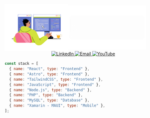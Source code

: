 <div style="display: flex; align-items: center;">
<img src="src/gifs/working-developer.gif" alt="Name gif" style="width: 40%; object-fit: cover">
<img src="src/gifs/presentation.gif" alt="Name gif" style="width: 50%">
</div>

<div align="center">
  <a href="https://www.linkedin.com/in/steventete/">
    <img src="https://img.shields.io/badge/LinkedIn-%230077B5.svg?style=for-the-badge&logo=LinkedIn&logoColor=white" alt="LinkedIn">
  </a>
  <a href="mailto:tetesteven37@gmail.com">
    <img src="https://img.shields.io/badge/Email-%23333.svg?style=for-the-badge&logo=Gmail&logoColor=white" alt="Email">
  </a>
    <a href="https://www.youtube.com/@SimpleTTech">
      <img src="https://img.shields.io/badge/YouTube-%23FF0000.svg?style=for-the-badge&logo=YouTube&logoColor=white" alt="YouTube">
    </a>
</div>

```js
const stack = [
  { name: "React", type: "Frontend" },
  { name: "Astro", type: "Frontend" },
  { name: "TailwindCSS", type: "Frontend" },
  { name: "JavaScript", type: "Frontend" },
  { name: "Node.js", type: "Backend" },
  { name: "PHP", type: "Backend" },
  { name: "MySQL", type: "Database" },
  { name: "Xamarin - MAUI", type: "Mobile" },
];
```
